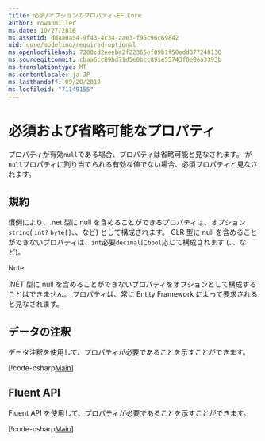 ```yaml
---
title: 必須/オプションのプロパティ-EF Core
author: rowanmiller
ms.date: 10/27/2016
ms.assetid: ddaa0a54-9f43-4c34-aae3-f95c96c69842
uid: core/modeling/required-optional
ms.openlocfilehash: 7200cd2eeeba2f22365ef09b1f50edd077240130
ms.sourcegitcommit: cbaa6cc89bd71d5e0bcc891e55743f0e8ea3393b
ms.translationtype: MT
ms.contentlocale: ja-JP
ms.lasthandoff: 09/20/2019
ms.locfileid: "71149155"
---
```

# <a name="required-and-optional-properties"></a>必須および省略可能なプロパティ

プロパティが有効`null`である場合、プロパティは省略可能と見なされます。 が`null`プロパティに割り当てられる有効な値でない場合、必須プロパティと見なされます。

## <a name="conventions"></a>規約

慣例により、.net 型に null を含めることができるプロパティは、オプション`string`( `int?` `byte[]`、、など) として構成されます。 CLR 型に null を含めることができないプロパティは、`int`必要`decimal`に`bool`応じて構成されます (、、など)。

> [!NOTE]  
> .NET 型に null を含めることができないプロパティをオプションとして構成することはできません。 プロパティは、常に Entity Framework によって要求されると見なされます。

## <a name="data-annotations"></a>データの注釈

データ注釈を使用して、プロパティが必要であることを示すことができます。

[!code-csharp[Main](../../../samples/core/Modeling/DataAnnotations/Samples/Required.cs?highlight=14)]

## <a name="fluent-api"></a>Fluent API

Fluent API を使用して、プロパティが必要であることを示すことができます。

[!code-csharp[Main](../../../samples/core/Modeling/FluentAPI/Samples/Required.cs?highlight=11-13)]

